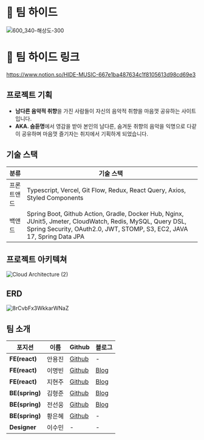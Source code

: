 # 🎵 팀 하이드

![600_340-해상도-300](https://github.com/INOCAM-REALPROJECT-TEAM8/Back-end/assets/123007169/a7b05ff5-cd72-4429-a9c4-721c6aa4ca9f)

# 🔗 팀 하이드 링크 
https://www.notion.so/HIDE-MUSIC-667e1ba487634c1f8105613d98cd69e3

## 프로젝트 기획
- **남다른 음악적 취향**을 가진 사람들이 자신의 음악적 취향을 마음껏 공유하는 사이트입니다.
- **AKA. 숨듣명**에서 영감을 받아 본인의 남다른, 숨겨둔 취향의 음악을 익명으로 다같이 공유하며 마음껏 즐기자는 취지에서 기획하게 되었습니다.

## 기술 스택
| 분류       | 기술 스택                                                                                                                                                                    |
|------------|-----------------------------------------------------------------------------------------------------------------------------------------------------------------------------|
| 프론트앤드 | Typescript, Vercel, Git Flow, Redux, React Query, Axios, Styled Components                                                                                                 |
| 백앤드     | Spring Boot, Github Action, Gradle, Docker Hub, Nginx, JUnit5, Jmeter, CloudWatch, Redis, MySQL, Query DSL, Spring Security, OAuth2.0, JWT, STOMP, S3, EC2, JAVA 17, Spring Data JPA |

## 프로젝트 아키텍쳐
![Cloud Architecture (2)](https://github.com/INOCAM-REALPROJECT-TEAM8/Back-end/assets/123007169/d6ab4211-c8de-4070-9bba-66b9002f2f66)

## ERD 
![8rCvbFx3WkkarWNaZ](https://github.com/INOCAM-REALPROJECT-TEAM8/Back-end/assets/123007169/d343120b-f90e-40fb-a7e8-6d95c63f1de5)


## 팀 소개 

| 포지션 | 이름 | Github | 블로그 |
|---|---|---|---|
| **FE(react)** | 안용진 | [Github](https://github.com/Brain-organizer) | - |
| **FE(react)** | 이명빈 | [Github](https://github.com/myeongbin0918) | [Blog](https://my-eong-bin.tistory.com/) |
| **FE(react)** | 지현주 | [Github](https://github.com/jihyunjoo2023) | [Blog](https://tistory.com) |
| **BE(spring)** | 김형준 | [Github](https://github.com/HGive) | [Blog](https://velog.io/@skyjoon34) |
| **BE(spring)** | 전선웅 | [Github](https://github.com/bbororo5) | [Blog](https://velog.io/@philomuvie) |
| **BE(spring)** | 황은혜 | [Github](https://github.com/GrH9018) | - |
| **Designer** | 이수민 | - | - |
